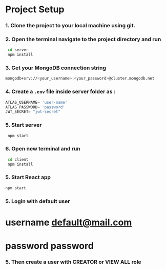 # Project Setup

### 1. Clone the project to your local machine using git.

### 2. Open the terminal navigate to the project directory and run 
   ```bash
    cd server
    npm install
```

### 3. Get your MongoDB connection string 
```bash
mongodb+srv://<your_username>:<your_password>@cluster.mongodb.net
```
### 4. Create a ```.env``` file inside server folder as :
```javascript
ATLAS_USERNAME= 'user-name'
ATLAS_PASSWORD= 'password'
JWT_SECRET= "jwt-secret"
```

### 5. Start server 
   ```bash
    npm start
```

### 6. Open new terminal and run 
   ```bash
    cd client
    npm install
```
### 5. Start React app 
```bash
npm start
```
### 5. Login with default user 
# username default@mail.com
# password password

### 5. Then create a user with CREATOR or VIEW ALL role







